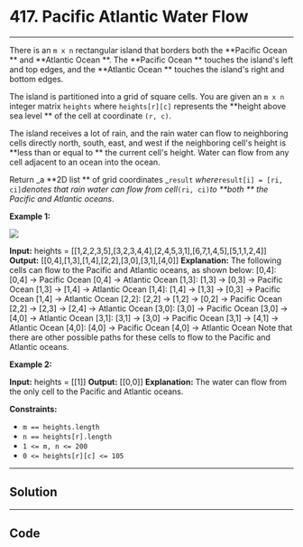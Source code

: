 # 417. Pacific Atlantic Water Flow

---

There is an `m x n` rectangular island that borders both the **Pacific Ocean ** and **Atlantic Ocean **. The **Pacific Ocean ** touches the island's left and top edges, and the **Atlantic Ocean ** touches the island's right and bottom edges.

The island is partitioned into a grid of square cells. You are given an `m x n` integer matrix `heights` where `heights[r][c]` represents the **height above sea level ** of the cell at coordinate `(r, c)`.

The island receives a lot of rain, and the rain water can flow to neighboring cells directly north, south, east, and west if the neighboring cell's height is **less than or equal to ** the current cell's height. Water can flow from any cell adjacent to an ocean into the ocean.

Return _a **2D list ** of grid coordinates _`result` _where_`result[i] = [ri, ci]`_denotes that rain water can flow from cell_`(ri, ci)`_to **both ** the Pacific and Atlantic oceans_.

 

**Example 1:**

![](https://assets.leetcode.com/uploads/2021/06/08/waterflow-grid.jpg)


**Input:** heights = [[1,2,2,3,5],[3,2,3,4,4],[2,4,5,3,1],[6,7,1,4,5],[5,1,1,2,4]]
**Output:** [[0,4],[1,3],[1,4],[2,2],[3,0],[3,1],[4,0]]
**Explanation:** The following cells can flow to the Pacific and Atlantic oceans, as shown below:
[0,4]: [0,4] -> Pacific Ocean 
       [0,4] -> Atlantic Ocean
[1,3]: [1,3] -> [0,3] -> Pacific Ocean 
       [1,3] -> [1,4] -> Atlantic Ocean
[1,4]: [1,4] -> [1,3] -> [0,3] -> Pacific Ocean 
       [1,4] -> Atlantic Ocean
[2,2]: [2,2] -> [1,2] -> [0,2] -> Pacific Ocean 
       [2,2] -> [2,3] -> [2,4] -> Atlantic Ocean
[3,0]: [3,0] -> Pacific Ocean 
       [3,0] -> [4,0] -> Atlantic Ocean
[3,1]: [3,1] -> [3,0] -> Pacific Ocean 
       [3,1] -> [4,1] -> Atlantic Ocean
[4,0]: [4,0] -> Pacific Ocean 
       [4,0] -> Atlantic Ocean
Note that there are other possible paths for these cells to flow to the Pacific and Atlantic oceans.


**Example 2:**


**Input:** heights = [[1]]
**Output:** [[0,0]]
**Explanation:** The water can flow from the only cell to the Pacific and Atlantic oceans.


 

**Constraints:**

  * `m == heights.length`
  * `n == heights[r].length`
  * `1 <= m, n <= 200`
  * `0 <= heights[r][c] <= 105`

---

## Solution



---

## Code
```python


```